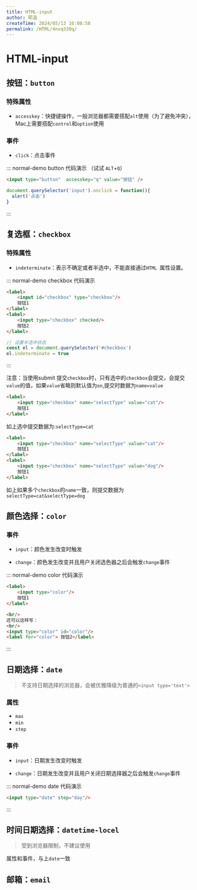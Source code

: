 ```yaml
---
title: HTML-input
author: 耶温
createTime: 2024/05/13 16:08:58
permalink: /HTML/4nvq330q/
---
```

# HTML-input

## 按钮：`button`

### 特殊属性
- `accesskey`：快捷键操作，一般浏览器都需要搭配`alt`使用（为了避免冲突），Mac上需要搭配`control`和`option`使用

### 事件
-   `click`：点击事件

::: normal-demo button 代码演示 （试试 `ALT`+`Q`）

```html
<input type="button"  accesskey="q" value="按钮" />
```
```javascript
document.querySelector('input').onclick = function(){
  alert('点击')
}
```

:::

## 复选框：`checkbox`

### 特殊属性
-   `indeterminate`：表示不确定或者半选中，不能直接通过`HTML `属性设置。

::: normal-demo checkbox 代码演示

```html
<label>
    <input id="checkbox" type="checkbox"/>
    按钮1
</label>
<label>
    <input type="checkbox" checked/>
    按钮2
</label>
```
```js
// 设置半选中状态
const el = document.querySelector('#checkbox')
el.indeterminate = true
```
:::


注意：当使用submit 提交`checkbox`时，只有选中的`checkbox`会提交，会提交`value`的值，如果`value`省略则默认值为`on`,提交时数据为`name=value`

```html
<label>
    <input type="checkbox" name="selectType" value="cat"/>
    按钮1
</label>
```
如上选中提交数据为:`selectType=cat`
```html
<label>
    <input type="checkbox" name="selectType" value="cat"/>
    按钮1
</label>
<label>
    <input type="checkbox" name="selectType" value="dog"/>
    按钮1
</label>
```
如上如果多个`checkbox`的`name`一致，则提交数据为`selectType=cat&selectType=dog`


## 颜色选择：`color`

### 事件

-   `input`：颜色发生改变时触发

-   `change`：颜色发生改变并且用户关闭选色器之后会触发`change`事件


::: normal-demo color 代码演示

```html
<label>
    <input type="color"/>
    按钮1
</label>

<br/>
还可以这样写：
<br/>
<input type="color" id="color"/>
<label for="color"> 按钮2</label>

```
:::

## 日期选择：`date`

> 不支持日期选择的浏览器，会被优雅降级为普通的`<input type='text'>`

### 属性

-   `max`
-   `min`
-   `step`

### 事件


-   `input`：日期发生改变时触发

-   `change`：日期发生改变并且用户关闭日期选择器之后会触发`change`事件


::: normal-demo date 代码演示

```html
<input type="date" step="day"/>
```
:::

## 时间日期选择：`datetime-locel`

> 受到浏览器限制，不建议使用

属性和事件，与上`date`一致

## 邮箱：`email`
